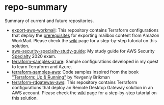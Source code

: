 # repo-summary
Summary of current and future repositories.


* [export-aws-workmail](https://github.com/RaduLupan/export-aws-workmail/):
This repository contains Terraform configurations that deploy the [prerequisites](https://docs.aws.amazon.com/workmail/latest/adminguide/mail-export.html) for exporting mailbox content from Amazon WorkMail.
Please check the [wiki](https://github.com/RaduLupan/export-aws-workmail/wiki) page for a step-by-step tutorial on this solution.
* [aws-security-specialty-study-guide](https://github.com/RaduLupan/aws-security-specialty-study-guide/):
My study guide for AWS Security [Specialty](https://aws.amazon.com/certification/certified-security-specialty/) 2020 exam.
* [terraform-samples-azure](https://github.com/RaduLupan/terraform-samples-azure/):
Sample configurations developed in my quest to learn Terraform and Azure.
* [terraform-samples-aws](https://github.com/RaduLupan/terraform-samples-aws/):
Code samples inspired from the book ["Terraform: Up & Running"](https://www.terraformupandrunning.com/) by Yevgeniy Brikman 
* [terraform-rdgateway-aws](https://github.com/RaduLupan/terraform-rdgateway-aws/):
This repository contains Terraform configurations that deploy an Remote Desktop Gateway solution in an AWS account. Please check the [wiki](https://github.com/RaduLupan/terraform-rdgateway-aws/wiki) page for a step-by-step tutorial on this solution.